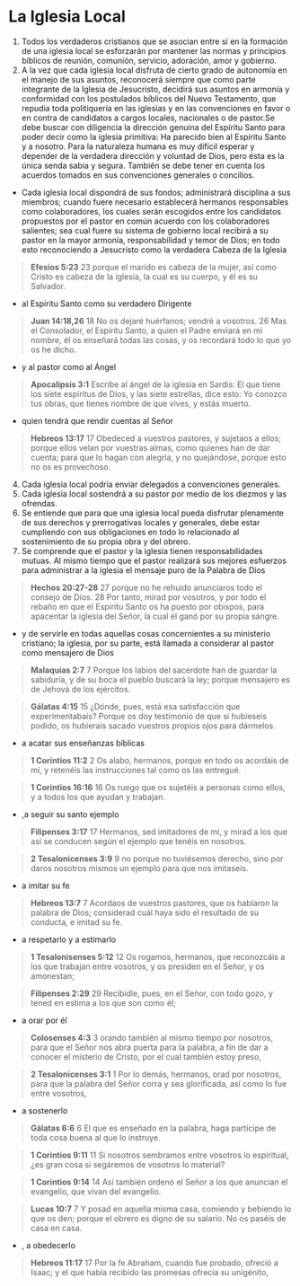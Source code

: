 # La Iglesia Local

1. Todos los verdaderos cristianos que se asocian entre sí en la formación de una iglesia local se esforzarán por mantener las normas y principios bíblicos de reunión, comunión, servicio, adoración, amor y gobierno.
2. A la vez que cada iglesia local disfruta de cierto grado de autonomía en el manejo de sus asuntos, reconocerá siempre que como parte integrante de la Iglesia de Jesucristo, decidirá sus asuntos en armonía y conformidad con los postulados bíblicos del Nuevo Testamento, que repudia toda politiquería en las iglesias y en las convenciones en favor o en contra de candidatos a cargos locales, nacionales o de pastor.Se debe buscar con diligencia la dirección genuina del Espíritu Santo para poder decir como la iglesia primitiva: Ha parecido bien al Espíritu Santo y a nosotro. Para la naturaleza humana es muy difícil esperar y depender de la verdadera dirección y voluntad de Dios, pero ésta es la única senda sabia y segura.
También se debe tener en cuenta los acuerdos tomados en sus convenciones generales o concilios.

- Cada iglesia local dispondrá de sus fondos; administrará disciplina a sus miembros; cuando fuere necesario establecerá hermanos responsables como colaboradores, los cuales serán escogidos entre los candidatos propuestos por el pastor en común acuerdo con los colaboradores salientes; sea cual fuere su sistema de gobierno local recibirá a su pastor en la mayor armonía, responsabilidad y temor de Dios; en todo esto reconociendo a Jesucristo como la verdadera Cabeza de la Iglesia

> **Efesios 5:23**
> 23 porque el marido es cabeza de la mujer, así como Cristo es cabeza de la iglesia, la cual es su cuerpo, y él es su Salvador.

- al Espíritu Santo como su verdadero Dirigente

> **Juan 14:18,26**
> 18 No os dejaré huérfanos; vendré a vosotros.
 26 Mas el Consolador, el Espíritu Santo, a quien el Padre enviará en mi nombre, él os enseñará todas las cosas, y os recordará todo lo que yo os he dicho.

- y al pastor como al Ángel

> **Apocalipsis 3:1**
> Escribe al ángel de la iglesia en Sardis: El que tiene los siete espíritus de Dios, y las siete estrellas, dice esto: Yo conozco tus obras, que tienes nombre de que vives, y estás muerto.

- quien tendrá que rendir cuentas al Señor

> **Hebreos 13:17**
> 17 Obedeced a vuestros pastores, y sujetaos a ellos; porque ellos velan por vuestras almas, como quienes han de dar cuenta; para que lo hagan con alegría, y no quejándose, porque esto no os es provechoso.
4. Cada iglesia local podría enviar delegados a convenciones generales.
5. Cada iglesia local sostendrá a su pastor por medio de los diezmos y las ofrendas.
6. Se entiende que para que una iglesia local pueda disfrutar plenamente de sus derechos y prerrogativas locales y generales, debe estar cumpliendo con sus obligaciones en todo lo relacionado al sostenimiento de su propia obra y del obrero.
7. Se comprende que el pastor y la iglesia tienen responsabilidades mutuas. Al mismo tiempo que el pastor realizará sus mejores esfuerzos para administrar a la iglesia el mensaje puro de la Palabra de Dios

> **Hechos 20:27-28**
> 27 porque no he rehuido anunciaros todo el consejo de Dios.
 28 Por tanto, mirad por vosotros, y por todo el rebaño en que el Espíritu Santo os ha puesto por obispos, para apacentar la iglesia del Señor, la cual él ganó por su propia sangre.

- y de servirle en todas aquellas cosas concernientes a su ministerio cristiano; la iglesia, por su parte, está llamada a considerar al pastor como mensajero de Dios

> **Malaquías 2:7**
> 7 Porque los labios del sacerdote han de guardar la sabiduría, y de su boca el pueblo buscará la ley; porque mensajero es de Jehová de los ejércitos.

> **Gálatas 4:15**
> 15 ¿Dónde, pues, está esa satisfacción que experimentabais? Porque os doy testimonio de que si hubieseis podido, os hubierais sacado vuestros propios ojos para dármelos.

- a acatar sus enseñanzas bíblicas

> **1 Corintios 11:2**
> 2 Os alabo, hermanos, porque en todo os acordáis de mí, y retenéis las instrucciones tal como os las entregué.

> **1 Corintios 16:16**
> 16 Os ruego que os sujetéis a personas como ellos, y a todos los que ayudan y trabajan.

- ,a seguir su santo ejemplo

> **Filipenses 3:17**
> 17 Hermanos, sed imitadores de mí, y mirad a los que así se conducen según el ejemplo que tenéis en nosotros.

> **2 Tesalonicenses 3:9**
> 9 no porque no tuviésemos derecho, sino por daros nosotros mismos un ejemplo para que nos imitaseis.

- a imitar su fe

> **Hebreos 13:7**
> 7 Acordaos de vuestros pastores, que os hablaron la palabra de Dios; considerad cuál haya sido el resultado de su conducta, e imitad su fe.

- a respetarlo y a estimarlo

> **1 Tesalonisenses 5:12**
> 12 Os rogamos, hermanos, que reconozcáis a los que trabajan entre vosotros, y os presiden en el Señor, y os amonestan;

> **Filipenses 2:29**
> 29 Recibidle, pues, en el Señor, con todo gozo, y tened en estima a los que son como él;

- a orar por él

> **Colosenses 4:3**
> 3 orando también al mismo tiempo por nosotros, para que el Señor nos abra puerta para la palabra, a fin de dar a conocer el misterio de Cristo, por el cual también estoy preso,

> **2 Tesalonicenses 3:1**
> 1 Por lo demás, hermanos, orad por nosotros, para que la palabra del Señor corra y sea glorificada, así como lo fue entre vosotros,

- a sostenerlo

> **Gálatas 6:6**
> 6 El que es enseñado en la palabra, haga partícipe de toda cosa buena al que lo instruye.

> **1 Corintios 9:11**
> 11 Si nosotros sembramos entre vosotros lo espiritual, ¿es gran cosa si segáremos de vosotros lo material?

> **1 Corintios 9:14**
> 14 Así también ordenó el Señor a los que anuncian el evangelio, que vivan del evangelio.

> **Lucas 10:7**
> 7 Y posad en aquella misma casa, comiendo y bebiendo lo que os den; porque el obrero es digno de su salario. No os paséis de casa en casa.

- , a obedecerlo

> **Hebreos 11:17**
> 17 Por la fe Abraham, cuando fue probado, ofreció a Isaac; y el que había recibido las promesas ofrecía su unigénito,

